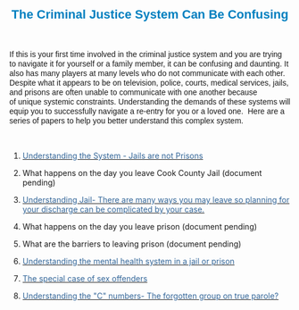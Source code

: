 <H1 style="TEXT-ALIGN: center"><SPAN class=Apple-style-span style="FONT-SIZE: 12px"><SPAN class=Apple-style-span style="FONT-SIZE: 22px; FONT-FAMILY: Arial; COLOR: rgb(0,128,192); LINE-HEIGHT: 27px">The Criminal Justice System Can Be Confusing</SPAN><BR></SPAN></H1>
<P><BR></P>
<P><SPAN style="FONT-SIZE: 14px; FONT-FAMILY: Arial,Helvetica,sans-serif; TEXT-ALIGN: center; LINE-HEIGHT: 17px">If this is your first time involved in the criminal justice system and you are trying to navigate it for yourself or a family member, it&nbsp;can be&nbsp;confusing and daunting.&nbsp;It also has many players at many levels who do not&nbsp;communicate with each other.&nbsp; Despite what it appears to be on television, police, courts, medical services, jails, and prisons are often unable to&nbsp;communicate&nbsp;with one another because of&nbsp;unique systemic constraints.&nbsp;Understanding the demands of these systems will equip you to successfully navigate a re-entry for you or a loved one.&nbsp; Here are a series of papers to help you better understand this complex system. </SPAN><BR></P><BR>
<OL>
<LI>
<P><A href="http://documents.csh.org/documents/il/Reentryillinois/UnderstandingJailsandPrisons.pdf" target=_blank><SPAN class=WEBON_COLOR style="COLOR: rgb(51,102,153)">Understanding the System - Jails are not Prisons</SPAN></A><BR></P>
<LI>
<P>What happens on the day you leave Cook County Jail (document pending)<BR></P>
<LI>
<P><A href="http://documents.csh.org/documents/il/Reentryillinois/16ways.pdf" target=_blank><SPAN class=WEBON_COLOR style="COLOR: rgb(51,102,153)">Understanding Jail- There are many ways you may leave so planning for your discharge can be complicated by your case.</SPAN></A><A href="http://documents.csh.org/documents/il/Reentryillinois/16ways.pdf"><BR></A></P>
<LI>
<P>What happens on the day you leave prison (document pending)<BR></P>
<LI>
<P>What are the barriers to leaving prison (document pending)<BR></P>
<LI>
<P><A href="http://documents.csh.org/documents/il/Reentryillinois/Mentalhealthoverview.pdf" target=_blank><SPAN class=WEBON_COLOR style="COLOR: rgb(51,102,153)">Understanding the mental health system in a jail or prison</SPAN></A><BR></P>
<LI>
<P><A href="Overviewsexoffenderpolicy.html"><SPAN class=WEBON_COLOR style="COLOR: rgb(51,102,153)">The special case of sex offenders</SPAN></A><BR></P>
<LI>
<P><A href="CNumbers.html"><SPAN class=WEBON_COLOR style="COLOR: rgb(51,102,153)">Understanding the "C" numbers- The forgotten group on true parole?</SPAN></A></P></LI></OL>
<DIV class=clr></DIV>
